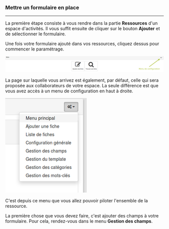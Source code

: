 ### Mettre un formulaire en place

---

La première étape consiste à vous rendre dans la partie **Ressources** d'un espace d'activités. Il vous suffit ensuite de cliquer sur le bouton **Ajouter** et de sélectionner le formulaire.

Une fois votre formulaire ajouté dans vos ressources, cliquez dessus pour commencer le paramétrage.

![](images/clacoform-fig35.png)

La page sur laquelle vous arrivez est également, par défaut, celle qui sera proposée aux collaborateurs de votre espace. La seule différence est que vous avez accès à un menu de configuration en haut à droite.

![](images/clacoform-fig6.png)

C'est depuis ce menu que vous allez pouvoir piloter l'ensemble de la ressource.

La première chose que vous devez faire, c'est ajouter des champs à votre formulaire. Pour cela, rendez-vous dans le menu **Gestion des champs**.

